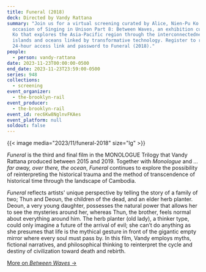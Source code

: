 ```yaml
---
title: Funeral (2018)
deck: Directed by Vandy Rattana
summary: "Join us for a virtual screening curated by Alice, Nien-Pu Ko on the
  occasion of Singing in Unison Part 8: Between Waves, an exhibition curated by
  Ko that explores the Asia-Pacific region through the interconnectedness of
  islands and oceans linked by transformative technology. Register to receive a
  24-hour access link and password to Funeral (2018)."
people:
  - person: vandy-rattana
date: 2023-11-23T00:00:00-0500
end_date: 2023-11-23T23:59:00-0500
series: 948
collections:
  - screening
event_organizer:
  - the-brooklyn-rail
event_producer:
  - the-brooklyn-rail
event_id: rec6Kw8NglnvFKAes
event_platform: null
soldout: false
---
```

{{< image media="2023/11/funeral-2018" size="lg" >}}

*Funeral* is the third and final film in the MONOLOGUE Trilogy that Vandy Rattana produced between 2015 and 2019. Together with *Monologue* and *…far away, over there, the ocean*, *Funeral* continues to explore the possibility of reinterpreting the historical trauma and the method of transcendence of historical time through the landscape of Cambodia. 

*Funeral* reflects artists' unique perspective by telling the story of a family of two; Thun and Deoun, the children of the dead, and an elder herb planter. Deoun, a very young daughter, possesses the natural power that allows her to see the mysteries around her, whereas Thun, the brother, feels normal about everything around him. The herb planter (old lady), a thinker type, could only imagine a future of the arrival of evil; she can’t do anything as she presumes that life is the mythical gesture in front of the gigantic empty mirror where every soul must pass by. In this film, Vandy employs myths, fictional narratives, and philosophical thinking to reinterpret the cycle and destiny of civilization toward death and rebirth. 

[M﻿ore on *Between Waves* →](https://singing-in-unison.brooklynrail.org/)